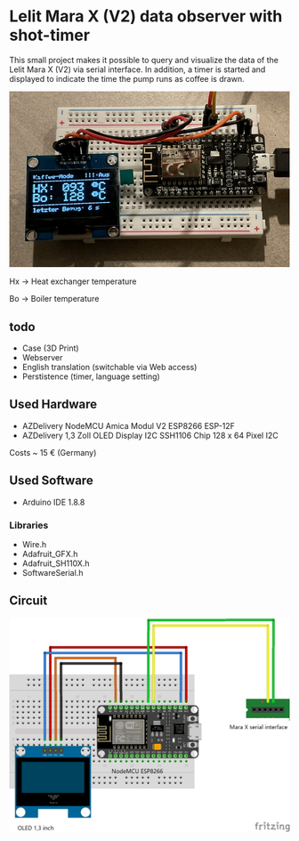 # Lelit Mara X (V2) data observer with shot-timer
This small project makes it possible to query and visualize the data of the Lelit Mara X (V2) via serial interface.
In addition, a timer is started and displayed to indicate the time the pump runs as coffee is drawn.

![Sample](MaraXObserverUI.png)

Hx -> Heat exchanger temperature

Bo -> Boiler temperature

## todo
* Case (3D Print)
* Webserver
* English translation (switchable via Web access)
* Perstistence (timer, language setting)

## Used Hardware
* AZDelivery NodeMCU Amica Modul V2 ESP8266 ESP-12F
* AZDelivery 1,3 Zoll OLED Display I2C SSH1106 Chip 128 x 64 Pixel I2C

Costs ~ 15 € (Germany)

## Used Software
* Arduino IDE 1.8.8

### Libraries
* Wire.h
* Adafruit_GFX.h
* Adafruit_SH110X.h
* SoftwareSerial.h

## Circuit
![Circuit](MaraXObserverHW.png)
